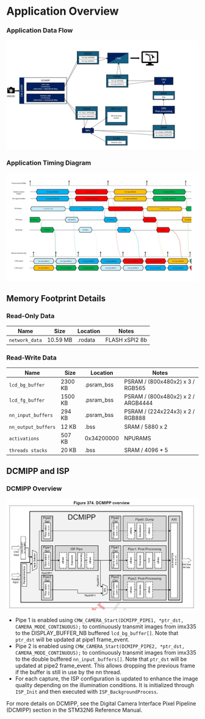 # Application Overview

### Application Data Flow

![Application data flow](../_htmresc/DataFlow.JPG)

### Application Timing Diagram

![Application timing diagram](../_htmresc/ThreadTiming.JPG)

## Memory Footprint Details

### Read-Only Data

| Name           | Size    | Location | Notes            |
|----------------|---------|----------|------------------|
| `network_data` | 10.59 MB | .rodata  | FLASH xSPI2 8b   |

### Read-Write Data

| Name               | Size      | Location   | Notes                             |
|--------------------|-----------|------------|-----------------------------------|
| `lcd_bg_buffer`    | 2300 KB   | .psram_bss | PSRAM / (800x480x2) x 3 / RGB565  |
| `lcd_fg_buffer`    | 1500 KB   | .psram_bss | PSRAM / (800x480x2) x 2 / ARGB4444|
| `nn_input_buffers` | 294 KB    | .psram_bss | PSRAM / (224x224x3) x 2 / RGB888  |
| `nn_output_buffers`| 12 KB     | .bss       | SRAM / 5880 x 2                   |
| `activations`      | 507 KB    | 0x34200000 | NPURAMS                           |
| `threads stacks`   | 20 KB     | .bss       | SRAM / 4096 * 5                   |

## DCMIPP and ISP

### DCMIPP Overview

![DCMIPP overview](../_htmresc/DCMIPP.JPG)

- Pipe 1 is enabled using `CMW_CAMERA_Start(DCMIPP_PIPE1, *ptr_dst, CAMERA_MODE_CONTINUOUS);` to continuously transmit images from imx335 to the DISPLAY_BUFFER_NB buffered `lcd_bg_buffer[]`. Note that `ptr_dst` will be updated at pipe1 frame_event.
- Pipe 2 is enabled using `CMW_CAMERA_Start(DCMIPP_PIPE2, *ptr_dst, CAMERA_MODE_CONTINUOUS);` to continuously transmit images from imx335 to the double buffered `nn_input_buffers[]`. Note that `ptr_dst` will be updated at pipe2 frame_event. This allows dropping the previous frame if the buffer is still in use by the nn thread.
- For each capture, the ISP configuration is updated to enhance the image quality depending on the illumination conditions. It is initialized through `ISP_Init` and then executed with `ISP_BackgroundProcess`.

For more details on DCMIPP, see the Digital Camera Interface Pixel Pipeline (DCMIPP) section in the STM32N6 Reference Manual.
